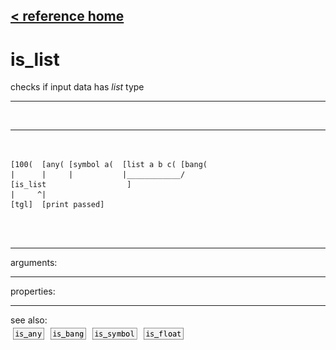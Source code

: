 [< reference home](index.html)
---

# is_list


checks if input data has *list* type

---

<br>


---


```


[100(  [any( [symbol a(  [list a b c( [bang(
|      |     |           |____________/
[is_list                  ]
|     ^|
[tgl]  [print passed]

                
            
```

---
arguments:


---
properties:


---
see also:<br>
[![is_any](img/object_is_any.png)](is_any.html)
[![is_bang](img/object_is_bang.png)](is_bang.html)
[![is_symbol](img/object_is_symbol.png)](is_symbol.html)
[![is_float](img/object_is_float.png)](is_float.html)
